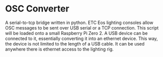 # OSC Converter

A serial-to-tcp bridge written in python. ETC Eos lighting consoles allow OSC messages to be sent over USB serial or a TCP connection. This script will be loaded onto a small Raspberry Pi Zero 2. A USB device can be connected to it, essentially converting it into an ethernet device. This way, the device is not limited to the length of a USB cable. It can be used anywhere there is ethernet access to the lighting rig.
